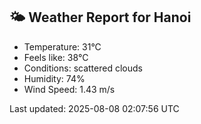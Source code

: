 <!-- WEATHER-START -->
## 🌤 Weather Report for Hanoi

- Temperature: 31°C
- Feels like: 38°C
- Conditions: scattered clouds
- Humidity: 74%
- Wind Speed: 1.43 m/s

Last updated: 2025-08-08 02:07:56 UTC
<!-- WEATHER-END -->
